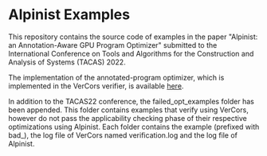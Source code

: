 # Alpinist Examples

This repository contains the source code of examples in the paper "Alpinist: an Annotation-Aware GPU Program Optimizer" submitted to the International Conference on Tools and Algorithms for the Construction and Analysis of Systems (TACAS) 2022. 

The implementation of the annotated-program optimizer, which is implemented in the VerCors verifier, is available [here](https://github.com/utwente-fmt/vercors/tree/gpgpu-optimizations).

In addition to the TACAS22 conference, the failed_opt_examples folder has been appended. This folder contains examples that verify using VerCors, however do not pass the applicability checking phase of their respective optimizations using Alpinist. Each folder contains the example (prefixed with bad_), the log file of VerCors named verification.log and the log file of Alpinist.